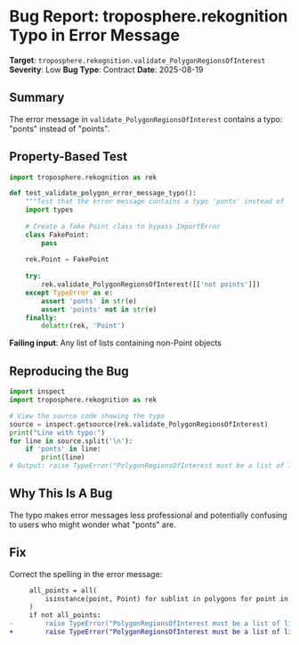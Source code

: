 # Bug Report: troposphere.rekognition Typo in Error Message

**Target**: `troposphere.rekognition.validate_PolygonRegionsOfInterest`
**Severity**: Low
**Bug Type**: Contract
**Date**: 2025-08-19

## Summary

The error message in `validate_PolygonRegionsOfInterest` contains a typo: "ponts" instead of "points".

## Property-Based Test

```python
import troposphere.rekognition as rek

def test_validate_polygon_error_message_typo():
    """Test that the error message contains a typo 'ponts' instead of 'points'"""
    import types
    
    # Create a fake Point class to bypass ImportError
    class FakePoint:
        pass
    
    rek.Point = FakePoint
    
    try:
        rek.validate_PolygonRegionsOfInterest([['not points']])
    except TypeError as e:
        assert 'ponts' in str(e)
        assert 'points' not in str(e)
    finally:
        delattr(rek, 'Point')
```

**Failing input**: Any list of lists containing non-Point objects

## Reproducing the Bug

```python
import inspect
import troposphere.rekognition as rek

# View the source code showing the typo
source = inspect.getsource(rek.validate_PolygonRegionsOfInterest)
print("Line with typo:")
for line in source.split('\n'):
    if 'ponts' in line:
        print(line)
# Output: raise TypeError("PolygonRegionsOfInterest must be a list of lists of ponts")
```

## Why This Is A Bug

The typo makes error messages less professional and potentially confusing to users who might wonder what "ponts" are.

## Fix

Correct the spelling in the error message:

```diff
     all_points = all(
         isinstance(point, Point) for sublist in polygons for point in sublist
     )
     if not all_points:
-        raise TypeError("PolygonRegionsOfInterest must be a list of lists of ponts")
+        raise TypeError("PolygonRegionsOfInterest must be a list of lists of points")
```